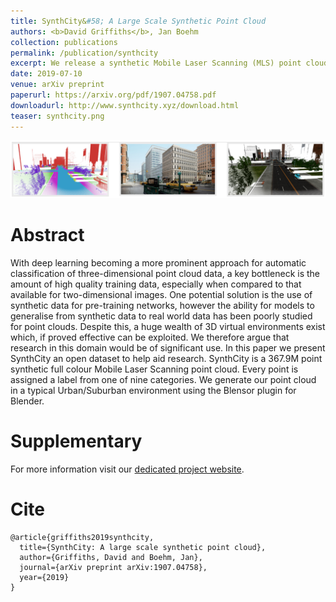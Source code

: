 ```yaml
---
title: SynthCity&#58; A Large Scale Synthetic Point Cloud
authors: <b>David Griffiths</b>, Jan Boehm
collection: publications
permalink: /publication/synthcity
excerpt: We release a synthetic Mobile Laser Scanning (MLS) point cloud named SynthCity. Every point has a per-class and per-instance classification, along with colour, return intensity, end-of-line indicator and time.
date: 2019-07-10
venue: arXiv preprint
paperurl: https://arxiv.org/pdf/1907.04758.pdf
downloadurl: http://www.synthcity.xyz/download.html
teaser: synthcity.png
---
```


![](/images/publications/synthcity.png)

# Abstract

With deep learning becoming a more prominent approach for automatic classification of three-dimensional point cloud data, a key bottleneck is the amount of high quality training data, especially when compared to that available for two-dimensional images. One potential solution is the use of synthetic data for pre-training networks, however the ability for models to generalise from synthetic data to real world data has been poorly studied for point clouds. Despite this, a huge wealth of 3D virtual environments exist which, if proved effective can be exploited. We therefore argue that research in this domain would be of significant use. In this paper we present SynthCity an open dataset to help aid research. SynthCity is a 367.9M point synthetic full colour Mobile Laser Scanning point cloud. Every point is assigned a label from one of nine categories. We generate our point cloud in a typical Urban/Suburban environment using the Blensor plugin for Blender.

# Supplementary

For more information visit our [dedicated project website](https://www.synthcity.xyz).

# Cite

```
@article{griffiths2019synthcity,
  title={SynthCity: A large scale synthetic point cloud},
  author={Griffiths, David and Boehm, Jan},
  journal={arXiv preprint arXiv:1907.04758},
  year={2019}
}
```